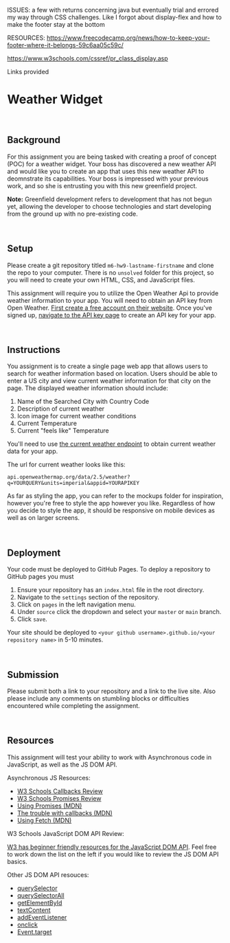 ISSUES: a few with returns concerning java but eventually trial and errored my way through
CSS challenges. Like I forgot about display-flex and how to make the footer stay at the bottom

RESOURCES: 
https://www.freecodecamp.org/news/how-to-keep-your-footer-where-it-belongs-59c6aa05c59c/

https://www.w3schools.com/cssref/pr_class_display.asp

Links provided

# Weather Widget

&nbsp;
## Background

For this assignment you are being tasked with creating a proof of concept (POC) for a weather widget. Your boss has discovered a new weather API and would like you to create an app that uses this new weather API to deomnstrate its capabilities. Your boss is impressed with your previous work, and so she is entrusting you with this new greenfield project.

**Note:** Greenfield development refers to development that has not begun yet, allowing the developer to choose technologies and start developing from the ground up with no pre-existing code.

&nbsp;
## Setup

Please create a git repository titled `m6-hw9-lastname-firstname` and clone the repo to your computer. There is no `unsolved` folder for this project, so you will need to create your own HTML, CSS, and JavaScript files.

This assignment will require you to utilize the Open Weather Api to provide weather information to your app. You will need to obtain an API key from Open Weather. [First create a free account on their website](https://home.openweathermap.org/users/sign_up). Once you've signed up, [navigate to the API key page](https://home.openweathermap.org/api_keys) to create an API key for your app.

&nbsp;
## Instructions

You assignment is to create a single page web app that allows users to search for weather information based on location. Users should be able to enter a US city and view current weather information for that city on the page. The displayed weather information should include:

1. Name of the Searched City with Country Code
1. Description of current weather
1. Icon image for current weather conditions
1. Current Temperature
1. Current "feels like" Temperature

You'll need to use [the current weather endpoint](https://openweathermap.org/current) to obtain current weather data for your app.

The url for current weather looks like this:

`api.openweathermap.org/data/2.5/weather?q=YOURQUERY&units=imperial&appid=YOURAPIKEY`

As far as styling the app, you can refer to the mockups folder for inspiration, however you're free to style the app however you like. Regardless of how you decide to style the app, it should be responsive on mobile devices as well as on larger screens.

&nbsp;
## Deployment

Your code must be deployed to GitHub Pages. To deploy a repository to GitHub pages you must

1. Ensure your repository has an `index.html` file in the root directory.
1. Navigate to the `settings` section of the repository.
1. Click on `pages` in the left navigation menu.
1. Under `source` click the dropdown and select your `master` or `main` branch.
1. Click `save`.

Your site should be deployed to `<your github username>.github.io/<your repository name>` in 5-10 minutes.

&nbsp;
## Submission

Please submit both a link to your repository and a link to the live site. Also please include any comments on stumbling blocks or difficulties encountered while completing the assignment.

&nbsp;
## Resources

This assignment will test your ability to work with Asynchronous code in JavaScript, as well as the JS DOM API.

Asynchronous JS Resources:

- [W3 Schools Callbacks Review](https://www.w3schools.com/js/js_callback.asp)
- [W3 Schools Promises Review](https://www.w3schools.com/js/js_promise.asp)
- [Using Promises (MDN)](https://developer.mozilla.org/en-US/docs/Web/JavaScript/Guide/Using_promises)
- [The trouble with callbacks (MDN)](https://developer.mozilla.org/en-US/docs/Learn/JavaScript/Asynchronous/Promises#the_trouble_with_callbacks)
- [Using Fetch (MDN)](https://developer.mozilla.org/en-US/docs/Web/API/Fetch_API/Using_Fetch)

W3 Schools JavaScript DOM API Review:

[W3 has beginner friendly resources for the JavaScript DOM API](https://www.w3schools.com/js/js_htmldom.asp). Feel free to work down the list on the left if you would like to review the JS DOM API basics.

Other JS DOM API resouces:

- [querySelector](https://developer.mozilla.org/en-US/docs/Web/API/Document/querySelector)
- [querySelectorAll](https://developer.mozilla.org/en-US/docs/Web/API/Document/querySelectorAll)
- [getElementById](https://developer.mozilla.org/en-US/docs/Web/API/Document/getElementById)
- [textContent](https://developer.mozilla.org/en-US/docs/Web/API/Node/textContent)
- [addEventListener](https://developer.mozilla.org/en-US/docs/Web/API/EventTarget/addEventListener)
- [onclick](https://developer.mozilla.org/en-US/docs/Web/API/GlobalEventHandlers/onclick)
- [Event.target](https://developer.mozilla.org/en-US/docs/Web/API/Event/target)